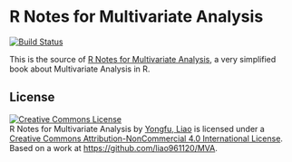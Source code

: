 R Notes for Multivariate Analysis
=======================================


[![Build Status](https://travis-ci.org/liao961120/MVA.svg?branch=master)](https://travis-ci.org/liao961120/MVA)

This is the source of [R Notes for Multivariate Analysis](https://liao961120.github.io/MVA/), a very simplified book about Multivariate Analysis in R.

## License

<a rel="license" href="http://creativecommons.org/licenses/by-nc/4.0/"><img alt="Creative Commons License" style="border-width:0" src="https://i.creativecommons.org/l/by-nc/4.0/88x31.png" /></a><br /><span xmlns:dct="http://purl.org/dc/terms/" href="http://purl.org/dc/dcmitype/Text" property="dct:title" rel="dct:type">R Notes for Multivariate Analysis</span> by <a xmlns:cc="http://creativecommons.org/ns#" href="https://liao961120.github.io" property="cc:attributionName" rel="cc:attributionURL">Yongfu, Liao</a> is licensed under a <a rel="license" href="http://creativecommons.org/licenses/by-nc/4.0/">Creative Commons Attribution-NonCommercial 4.0 International License</a>.<br />Based on a work at <a xmlns:dct="http://purl.org/dc/terms/" href="https://github.com/liao961120/MVA" rel="dct:source">https://github.com/liao961120/MVA</a>.